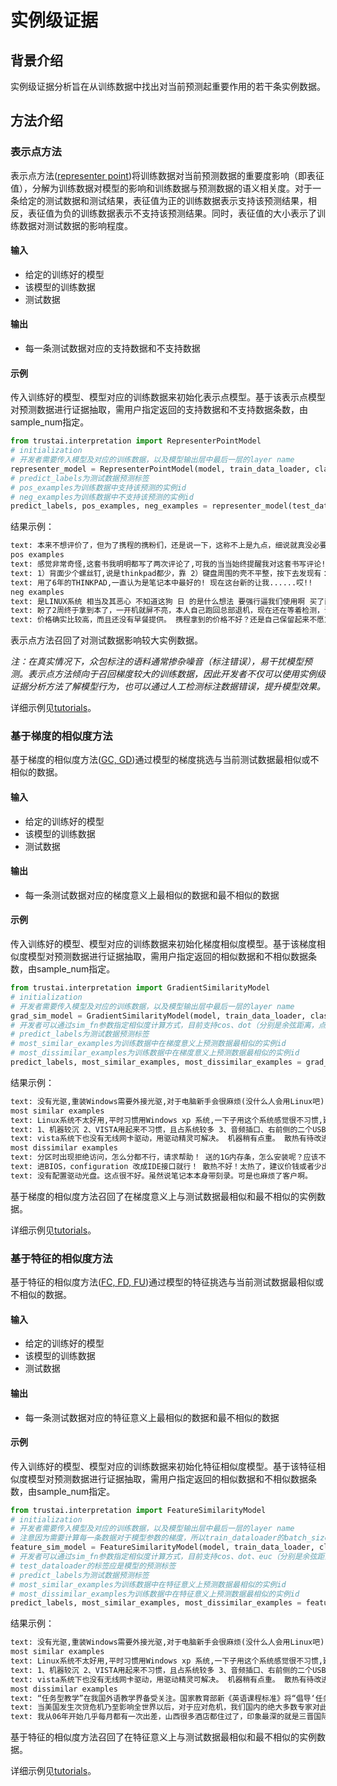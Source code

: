 # 实例级证据

## 背景介绍
实例级证据分析旨在从训练数据中找出对当前预测起重要作用的若干条实例数据。<br>
## 方法介绍
### 表示点方法
表示点方法([representer point](https://proceedings.neurips.cc/paper/2018/file/8a7129b8f3edd95b7d969dfc2c8e9d9d-Paper.pdf))将训练数据对当前预测数据的重要度影响（即表征值），分解为训练数据对模型的影响和训练数据与预测数据的语义相关度。对于一条给定的测试数据和测试结果，表征值为正的训练数据表示支持该预测结果，相反，表征值为负的训练数据表示不支持该预测结果。同时，表征值的大小表示了训练数据对测试数据的影响程度。
#### 输入
- 给定的训练好的模型
- 该模型的训练数据
- 测试数据
#### 输出
- 每一条测试数据对应的支持数据和不支持数据
#### 示例
传入训练好的模型、模型对应的训练数据来初始化表示点模型。基于该表示点模型对预测数据进行证据抽取，需用户指定返回的支持数据和不支持数据条数，由sample_num指定。

```python
from trustai.interpretation import RepresenterPointModel
# initialization
# 开发者需要传入模型及对应的训练数据，以及模型输出层中最后一层的layer name
representer_model = RepresenterPointModel(model, train_data_loader, classifier_layer_name="classifier")
# predict_labels为测试数据预测标签
# pos_examples为训练数据中支持该预测的实例id
# neg_examples为训练数据中不支持该预测的实例id
predict_labels, pos_examples, neg_examples = representer_model(test_dataloader, sample_num=3)
```

结果示例：
```txt
text: 本来不想评价了，但为了携程的携粉们，还是说一下，这称不上是九点，细说就真没必要了，就一个字：差    predict label: 0
pos examples
text: 感觉非常奇怪,这套书我明明都写了两次评论了,可我的当当始终提醒我对这套书写评论!晕啊!这是套很好的书,也不用我写几次评论吧!    gold label: 1
text: 1）背面少个螺丝钉,说是thinkpad都少，靠 2）键盘周围的壳不平整，按下去发现有：“滋啦滋啦”声音，我才意识到，那是个双面胶，按下去就不上来了，过会儿还是回弹上来，很明显仅靠双面胶是 粘不住的，你还不如拿502呢，起码这样粘得严实还能让我心里舒服（但是这样只是弥补质量问题），何必还弄个滋啦兹啦的声音，多闹心啊，（还有一地方用了双面胶，我换内存的时候发现键盘下部盖子左侧打不开，一直不敢用力    gold label: 1
text: 用了6年的THINKPAD,一直认为是笔记本中最好的! 现在这台新的让我......哎!!    gold label: 0
neg examples
text: 是LINUX系统 相当及其恶心 不知道这狗 日 的是什么想法 要强行逼我们使用啊 买了两台电脑 一个事VISTA系统 一个 是 LINUX 就没见一个XP的 网上销售这东西 最重要的是打架尽量不要涉及到售后服务这块 尽量是都搞好了相安无事 其实网上的售后服务比没有售后服务还差劲 我的THINKPAD SL400就是因为换货期间以为是键盘小问题就懒得换了    gold label: 1
text: 盼了2周终于拿到本了，一开机就屏不亮，本人自己跑回总部退机，现在还在等着检测，说要等上15个工作日，呵呵，买个电脑容易吗？时间浪费的起吗？请问？    gold label: 0
text: 价格确实比较高，而且还没有早餐提供。 携程拿到的价格不好？还是自己保留起来不愿意让利给我们这些客户呢？ 到前台搞价格，430就可以了。    gold label: 1
```


表示点方法召回了对测试数据影响较大实例数据。

*注：在真实情况下，众包标注的语料通常掺杂噪音（标注错误），易干扰模型预测。表示点方法倾向于召回梯度较大的训练数据，因此开发者不仅可以使用实例级证据分析方法了解模型行为，也可以通过人工检测标注数据错误，提升模型效果。*

详细示例见[tutorials](../../../tutorials/interpretation/example_level/)。
### 基于梯度的相似度方法
基于梯度的相似度方法([GC, GD](https://proceedings.neurips.cc/paper/2019/hash/c61f571dbd2fb949d3fe5ae1608dd48b-Abstract.html))通过模型的梯度挑选与当前测试数据最相似或不相似的数据。

#### 输入
- 给定的训练好的模型
- 该模型的训练数据
- 测试数据
#### 输出
- 每一条测试数据对应的梯度意义上最相似的数据和最不相似的数据
#### 示例
传入训练好的模型、模型对应的训练数据来初始化梯度相似度模型。基于该梯度相似度模型对预测数据进行证据抽取，需用户指定返回的相似数据和不相似数据条数，由sample_num指定。

```python
from trustai.interpretation import GradientSimilarityModel
# initialization
# 开发者需要传入模型及对应的训练数据，以及模型输出层中最后一层的layer name
grad_sim_model = GradientSimilarityModel(model, train_data_loader, classifier_layer_name="classifier")
# 开发者可以通过sim_fn参数指定相似度计算方式，目前支持cos、dot（分别是余弦距离，点积距离和欧式距离）
# predict_labels为测试数据预测标签
# most_similar_examples为训练数据中在梯度意义上预测数据最相似的实例id
# most_dissimilar_examples为训练数据中在梯度意义上预测数据最相似的实例id
predict_labels, most_similar_examples, most_dissimilar_examples = grad_sim_model(test_dataloader, sample_num=3, sim_fn='cos')
```

结果示例：
```txt
text: 没有光驱,重装Windows需要外接光驱,对于电脑新手会很麻烦(没什么人会用Linux吧)    predict label: 0
most similar examples
text: Linux系统不太好用,平时习惯用Windows xp 系统,一下子用这个系统感觉很不习惯,建议开发或预装Windows xp系统.    gold label: 0
text: 1、机器较沉 2、VISTA用起来不习惯，且占系统较多 3、音频插口、右前侧的二个USB口在用鼠标时感觉手靠得太近了    gold label: 0
text: vista系统下也没有无线网卡驱动，用驱动精灵可解决。 机器稍有点重。 散热有待改进。    gold label: 0
most dissimilar examples
text: 分区时出现拒绝访问，怎么分都不行，请求帮助！ 送的1G内存条，怎么安装呢？应该不能自己擅自安装吧    gold label: 1
text: 进BIOS，configuration 改成IDE接口就行！ 散热不好！太热了，建议价钱或者少出点钱购买其他款机器！    gold label: 1
text: 没有配置驱动光盘。这点很不好。虽然说笔记本本身带刻录。可是也麻烦了客户啊。    gold label: 1
```


基于梯度的相似度方法召回了在梯度意义上与测试数据最相似和最不相似的实例数据。

详细示例见[tutorials](../../../tutorials/interpretation/example_level/)。
### 基于特征的相似度方法
基于特征的相似度方法([FC, FD, FU](https://arxiv.org/abs/2104.04128))通过模型的特征挑选与当前测试数据最相似或不相似的数据。

#### 输入
- 给定的训练好的模型
- 该模型的训练数据
- 测试数据
#### 输出
- 每一条测试数据对应的特征意义上最相似的数据和最不相似的数据
#### 示例
传入训练好的模型、模型对应的训练数据来初始化特征相似度模型。基于该特征相似度模型对预测数据进行证据抽取，需用户指定返回的相似数据和不相似数据条数，由sample_num指定。

```python
from trustai.interpretation import FeatureSimilarityModel
# initialization
# 开发者需要传入模型及对应的训练数据，以及模型输出层中最后一层的layer name
# 注意因为需要计算每一条数据对于模型参数的梯度，所以train_dataloader的batch_size需要设置为1，且需要提供label
feature_sim_model = FeatureSimilarityModel(model, train_data_loader, classifier_layer_name="classifier")
# 开发者可以通过sim_fn参数指定相似度计算方式，目前支持cos、dot、euc（分别是余弦距离，点积距离和欧式距离）
# test_dataloader的标签应是模型的预测标签
# predict_labels为测试数据预测标签
# most_similar_examples为训练数据中在特征意义上预测数据最相似的实例id
# most_dissimilar_examples为训练数据中在特征意义上预测数据最相似的实例id
predict_labels, most_similar_examples, most_dissimilar_examples = feature_sim_model(test_dataloader, sample_num=3, sim_fn='cos')
```

结果示例：
```txt
text: 没有光驱,重装Windows需要外接光驱,对于电脑新手会很麻烦(没什么人会用Linux吧)    predict label: 0
most similar examples
text: Linux系统不太好用,平时习惯用Windows xp 系统,一下子用这个系统感觉很不习惯,建议开发或预装Windows xp系统.    gold label: 0
text: 1、机器较沉 2、VISTA用起来不习惯，且占系统较多 3、音频插口、右前侧的二个USB口在用鼠标时感觉手靠得太近了    gold label: 0
text: vista系统下也没有无线网卡驱动，用驱动精灵可解决。 机器稍有点重。 散热有待改进。    gold label: 0
most dissimilar examples
text: “任务型教学”在我国外语教学界备受关注。国家教育部新《英语课程标准》将“倡导‘任务型’的教学途径，培养学生综合语言运用能力”写入教学建议。任务型教学被视为改革我国传统外语教学的良方。本书立足我国外语教学现状，全面分析了“任务型教学”的理论和实践基础、以实例说明“任务型教学”的具体操作步骤。为广大一线英语教师提供了教学和研究参考。    gold label: 1
text: 当美国发生次贷危机乃至影响全世界以后，对于应对危机，我们国内的绝大多数专家对此都异口同声，观点基本雷同，而且又莫衷一是，人云亦云，本书的作者以其独特的视觉和丰富的知识，在书中告诉我们这次危机的来龙去脉，我们国家应该以怎样的方式去直面这次危机，如何转危为安，化危为机；作为普通读者也能从书中领会到一些对自己有益的知识。读完这本书以后，你更能体会到一种不一样的思维，非常值得一读。    gold label: 1
text: 我从06年开始几乎每月都有一次出差，山西很多酒店都住过了，印象最深的就是三晋国际，其他还有龙城国际，华苑宾馆，黄河京都，还有一个叫什么交通大厦的，下面我对这些酒店做个最真实、准确地点评： 三晋国际——这是我认为最让太原市骄傲的酒店，我们衡量一个酒店的最直接的就是你能够得到什么服务，在这家酒店里，我感觉到了家一般的照顾，第一次来这里，感冒了，嘴里冷不丁说了一句，服务生就听到了，然后熬了一碗姜汤到我房间，当然也是免费的，很感动；洗澡时，一不小心摔倒了，副总经理、总监等等都慰问了我，其实这也不完全是酒店的错，但是从那以后，我发现每个房间浴室都放置了防滑垫和塑料拖鞋；有一次我把袜子之类的放在洗手间了，谁知道我回来后竟然发现服务员帮我免费清洗了，还把我不小心掰断的心爱的梳子还用胶给我粘好了，还留了言给我，真的很让我意外也有点不敢相信！对一个出差特别频繁，时间特别紧张的人来说，办理入住和退房就是一个最让人烦躁的时间，但是我算过了，三晋国际前台办理退房、入住的时间没有超过一分钟！！！在北京都很难有这样的待遇！其他的，比如前台接待、门厅服务之类的就不用说了，真的很好； 当然我也有建议：1、酒店的被子能否换厚一点的，冬天冷啊；2、一些房间的电话没有免提，不是很方便；3、外面的电话打不进来，可能是酒店为了安全考虑吧，但还是希望能够有外线拨入的功能。 龙城国际——不知道五星级是谁给的评价？！酒店一般，还不如华苑宾馆，无法容忍的是，前台接待服务态度太差了！唯一的优点是，早餐挺好吃。 华苑宾馆——06、07年都挺好的，今天偶尔又住了一下，发现时间长了，枕头、被子不是很干净，其他倒是挺好的，服务态度、环境都还不错，早餐有点单一。 黄河京都——地方太偏了！看起来挺好，住进去不咋地，无法容忍的是，也给大家提个醒，我退房的时间整整用了29分钟，快半个钟头了，我差点晕倒！结帐的服务员只顾打电话，不理我。 交通大厦——噩梦般的酒店，我再也不会住了！！隔音效果太差，还不幸地让我听到了隔壁小两口的闺房密语，哈哈，让我坐噩梦的是，半夜不知道什么单位来查房，从好多房间带走了好多女孩子，好怕怕地说……还有就是前台一个戴眼镜的，白白的女孩子，态度可真差啊，郁闷！ 太原还有好多酒店，可能我不会一一住到，但还是希望所有的酒店都能够像三晋国际一样，给山西人长脸！    gold label: 1
```


基于特征的相似度方法召回了在特征意义上与测试数据最相似和最不相似的实例数据。


详细示例见[tutorials](../../../tutorials/interpretation/example_level/)。
